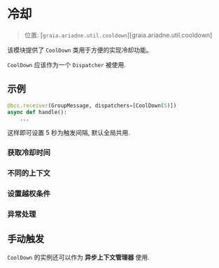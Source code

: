 # 冷却

> 位置: [`graia.ariadne.util.cooldown`][graia.ariadne.util.cooldown]

该模块提供了 `CoolDown` 类用于方便的实现冷却功能。

`CoolDown` 应该作为一个 `Dispatcher` 被使用.

## 示例

```py
@bcc.receiver(GroupMessage, dispatchers=[CoolDown(5)])
async def handle():
    ...
```

这样即可设置 5 秒为触发间隔, 默认全局共用.

### 获取冷却时间

### 不同的上下文

### 设置越权条件

### 异常处理

## 手动触发

`CoolDown` 的实例还可以作为 **异步上下文管理器** 使用.

